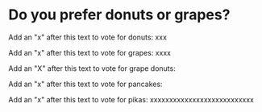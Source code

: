 # Do you prefer donuts or grapes?

Add an "x" after this text to vote for donuts: xxx

Add an "x" after this text to vote for grapes: xxxx

Add an "X" after this text to vote for grape donuts:

Add an "x" after this text to vote for pancakes:

Add an "x" after this text to vote for pikas: xxxxxxxxxxxxxxxxxxxxxxxxxxx